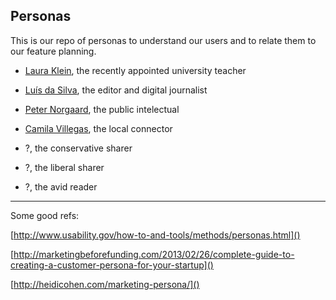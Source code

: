 Personas
---

This is our repo of personas to understand our users and to relate them to our feature planning.

- [Laura Klein](https://github.com/perspectiva-io/personas/blob/master/laura_klein.md), the recently appointed university teacher

- [Luís da Silva](https://github.com/perspectiva-io/personas/blob/master/luis_silva.md), the editor and digital journalist

- [Peter Norgaard](https://github.com/perspectiva-io/personas/blob/master/peter_norgaard.md), the public intelectual

- [Camila Villegas](https://github.com/perspectiva-io/personas/blob/master/camila_villegas.md), the local connector

- ?, the conservative sharer

- ?, the liberal sharer

- ?, the avid reader



***

Some good refs:

[http://www.usability.gov/how-to-and-tools/methods/personas.html]()

[http://marketingbeforefunding.com/2013/02/26/complete-guide-to-creating-a-customer-persona-for-your-startup]()

[http://heidicohen.com/marketing-persona/]()
